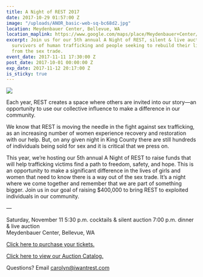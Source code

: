 ```yaml
---
title: A Night of REST 2017
date: 2017-10-29 01:57:00 Z
image: "/uploads/ANOR_basic-web-sq-bc68d2.jpg"
location: Meydenbauer Center, Bellevue, WA
location_maplink: https://www.google.com/maps/place/Meydenbauer+Center/@47.615916,-122.191856,15z/data=!4m2!3m1!1s0x0:0x36097b4fff1c20b9?sa=X&ved=0ahUKEwj3l5m93pTXAhXCKWMKHcV9ATYQ_BIIejAN
excerpt: Join us for our 5th annual A Night of REST, silent & live auction benefitting
  survivors of human trafficking and people seeking to rebuild their lives after escape
  from the sex trade.
event_date: 2017-11-11 17:30:00 Z
post_date: 2017-10-01 00:00:00 Z
exp_date: 2017-11-12 20:17:00 Z
is_sticky: true
---
```


<img src="http://iwantrest.com/uploads/ANOR_basic-web_no-logo.png">

Each year, REST creates a space where others are invited into our story—an opportunity to use our collective influence to make a difference in our community.

We know that REST is moving the needle in the fight against sex trafficking, as an increasing number of women experience recovery and restoration with our help. But, on any given night in King County there are still hundreds of individuals being sold for sex and it is critical that we press on.

This year, we’re hosting our 5th annual A Night of REST to raise funds that will help trafficking victims find a path to freedom, safety, and hope. This is an opportunity to make a significant difference in the lives of girls and women that need to know there is a way out of the sex trade. It’s a night where we come together and remember that we are part of something bigger. Join us in our goal of raising $400,000 to bring REST to exploited individuals in our community.

—

Saturday, November 11
5:30 p.m. cocktails & silent auction
7:00 p.m. dinner & live auction   
Meydenbauer Center, Bellevue, WA

[Click here to purchase your tickets.](https://iwantrest.ejoinme.org/MyEvents/ANightofREST2017/PurchaseTickets/tabid/871603/Default.aspx)    

[Click here to view our Auction Catalog.](http://iwantrest.com/uploads/A-Night-of-REST-2017_Auction-Catalog.pdf?platform=hootsuite)

Questions? Email [carolyn@iwantrest.com](mailto:carolyn@iwantrest.com)
